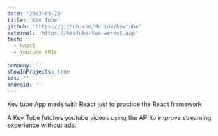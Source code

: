 ```yaml
---
date: '2023-03-25'
title: 'Kev Tube'
github: 'https://github.com/Muriuk/kevtube'
external: 'https://kevtube-two.vercel.app'
tech:
  - React
  - Youtube APIs
  
company: ''
showInProjects: true
ios: ''
android: ''
---
```


Kev tube App made with React just to practice the React framework

A Kev Tube fetches youtube videos using the API to improve streaming experience without ads.
